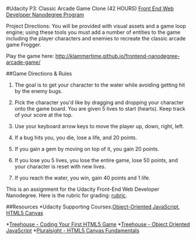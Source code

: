 #Udacity P3: Classic Arcade Game Clone (42 HOURS)
[Front End Web Developer Nanodegree Program](https://www.udacity.com/course/front-end-web-developer-nanodegree--nd001)

Project Directions: You will be provided with visual assets and a game loop engine; using these tools you must add a number of entities to the game including the player characters and enemies to recreate the classic arcade game Frogger.

Play the game here:
http://klammertime.github.io/frontend-nanodegree-arcade-game/

##Game Directions & Rules

1. The goal is to get your character to the water while avoiding getting hit by the enemy bugs. 

2. Pick the character you'd like by dragging and dropping your character onto the game board. You are given 5 lives to start (hearts). Keep track of your score at the top.

3. Use your keyboard arrow keys to move the player up, down, right, left.

4. If a bug hits you, you die, lose a life, and 20 points.

5. If you gain a gem by moving on top of it, you gain 20 points.

6. If you lose you 5 lives, you lose the entire game, lose 50 points, and your character is reset with new lives.

7. If you reach the water, you win, gain 40 points and 1 life.

This is an assignment for the Udacity Front-End Web Developer Nanodegree. Here is the rubric for grading: [rubric](https://www.udacity.com/course/viewer/#!/c-nd001/l-2696458597/m-2687128535).

##Resources
*Udacity Supporting Courses:[Object-Oriented JavaScript](https://www.udacity.com/course/object-oriented-javascript--ud015
), [HTML5 Canvas](https://www.udacity.com/course/html5-canvas--ud292)

*[Treehouse - Coding Your First HTML5 Game](https://teamtreehouse.com/library/coding-your-first-html5-game)
*[Treehouse - Object Oriented JavaScript](https://teamtreehouse.com/library/objectoriented-javascript)
*[Pluralsight - HTML5 Canvas Fundamentals](https://app.pluralsight.com/player?course=html5-canvas-fundamentals&author=dan-wahlin&name=html5-canvas-m3&clip=10&mode=live)


